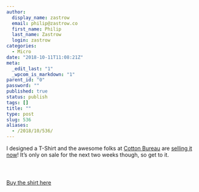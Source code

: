 ```yaml
---
author:
  display_name: zastrow
  email: philip@zastrow.co
  first_name: Philip
  last_name: Zastrow
  login: zastrow
categories:
  - Micro
date: "2018-10-11T11:08:21Z"
meta:
  _edit_last: "1"
  _wpcom_is_markdown: "1"
parent_id: "0"
password: ""
published: true
status: publish
tags: []
title: ""
type: post
slug: 536
aliases:
  - /2018/10/536/
---
```

<p>I designed a T-Shirt and the awesome folks at <a href="https://cottonbureau.com">Cotton Bureau</a> are <a href="https://cottonbureau.com/products/ohio-4">selling it now</a>! It’s only on sale for the next two weeks though, so get to it.</p>
<p><img src="/assets/2018/10/21937_Tqvt.png.jpeg" alt="" /></p>
<p><img src="/assets/2018/10/21937_SJj8.png.jpeg" alt="" /></p>
<p><img src="/assets/2018/10/21937_FjM6.png.jpeg" alt="" /></p>
<p><a href="https://cottonbureau.com/products/ohio-4">Buy the shirt here</a></p>
